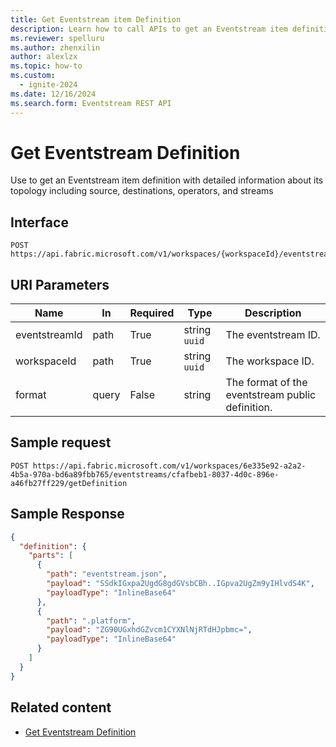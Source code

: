 ```yaml
---
title: Get Eventstream item Definition
description: Learn how to call APIs to get an Eventstream item definition.
ms.reviewer: spelluru
ms.author: zhenxilin
author: alexlzx
ms.topic: how-to
ms.custom:
  - ignite-2024
ms.date: 12/16/2024
ms.search.form: Eventstream REST API
---
```


# Get Eventstream Definition

Use to get an Eventstream item definition with detailed information about its topology including source, destinations, operators, and streams

## Interface

```http
POST https://api.fabric.microsoft.com/v1/workspaces/{workspaceId}/eventstreams/{eventstreamId}/getDefinition
```

## URI Parameters

| Name | In | Required | Type | Description |
| ---- | ----- | ---- | ----- | ------------- |
| eventstreamId | path | True | string `uuid`| The eventstream ID. |
| workspaceId | path | True | string `uuid`| The workspace ID. |
| format | query | False | string | The format of the eventstream public definition. |

## Sample request

```http
POST https://api.fabric.microsoft.com/v1/workspaces/6e335e92-a2a2-4b5a-970a-bd6a89fbb765/eventstreams/cfafbeb1-8037-4d0c-896e-a46fb27ff229/getDefinition
```

## Sample Response

```json
{
  "definition": {
    "parts": [
      {
        "path": "eventstream.json",
        "payload": "SSdkIGxpa2UgdG8gdGVsbCBh..IGpva2UgZm9yIHlvdS4K",
        "payloadType": "InlineBase64"
      },
      {
        "path": ".platform",
        "payload": "ZG90UGxhdGZvcm1CYXNlNjRTdHJpbmc=",
        "payloadType": "InlineBase64"
      }
    ]
  }
}
```

## Related content

* [Get Eventstream Definition](/rest/api/fabric/eventstream/items/get-eventstream-definition)
